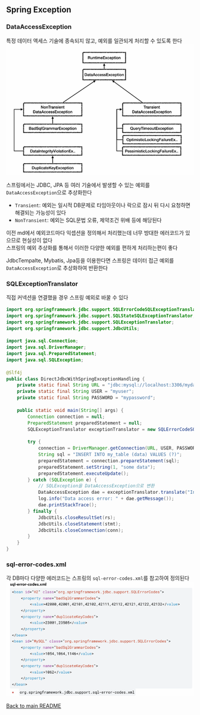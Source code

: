 ## Spring Exception

### DataAccessException
특정 데이터 액세스 기술에 종속되지 않고, 예외를 일관되게 처리할 수 있도록 한다
![img_9.png](img_9.png)

스프링에서는 JDBC, JPA 등 여러 기술에서 발생할 수 있는 예외를 `DataAccessException`으로 추상화한다<br>
- `Transient`: 예외는 일시적 DB문제로 타임아웃이나 락으로 잠시 뒤 다시 요청하면 해결되는 가능성이 있다<br>
- `NonTransient`: 예외는 SQL문법 오류, 제약조건 위배 등에 해당된다<br>

이전 md에서 예외코드마다 익셉션을 정의해서 처리했는데 너무 방대한 에러코드가 있으므로 현실성이 없다<br>
스프링의 예외 추상화를 통해서 이러한 다양한 예외를 편하게 처리하는편이 좋다<br>

JdbcTempalte, Mybatis, Jpa등을 이용한다면 스프링은 데이터 접근 예외를 `DataAccessException`로 추상화하여 반환한다

### SQLExceptionTranslator
직접 커넥션을 연결했을 경우 스프링 예외로 바꿀 수 있다
```java
import org.springframework.jdbc.support.SQLErrorCodeSQLExceptionTranslator;
import org.springframework.jdbc.support.SQLStateSQLExceptionTranslator;
import org.springframework.jdbc.support.SQLExceptionTranslator;
import org.springframework.jdbc.support.JdbcUtils;

import java.sql.Connection;
import java.sql.DriverManager;
import java.sql.PreparedStatement;
import java.sql.SQLException;

@Slf4j
public class DirectJdbcWithSpringExceptionHandling {
    private static final String URL = "jdbc:mysql://localhost:3306/mydatabase";
    private static final String USER = "myuser";
    private static final String PASSWORD = "mypassword";

    public static void main(String[] args) {
        Connection connection = null;
        PreparedStatement preparedStatement = null;
        SQLExceptionTranslator exceptionTranslator = new SQLErrorCodeSQLExceptionTranslator("mysql");

        try {
            connection = DriverManager.getConnection(URL, USER, PASSWORD);
            String sql = "INSERT INTO my_table (data) VALUES (?)";
            preparedStatement = connection.prepareStatement(sql);
            preparedStatement.setString(1, "some data");
            preparedStatement.executeUpdate();
        } catch (SQLException e) {
            // SQLException을 DataAccessException으로 변환
            DataAccessException dae = exceptionTranslator.translate("Insert", sql , e);
            log.info("Data access error: " + dae.getMessage());
            dae.printStackTrace();
        } finally {
            JdbcUtils.closeResultSet(rs);
            JdbcUtils.closeStatement(stmt);
            JdbcUtils.closeConnection(conn);
        }
    }
}
```
### sql-error-codes.xml
각 DB마다 다양한 에러코드는 스프링의 `sql-error-codes.xml`를 참고하여 정의된다
![img_10.png](img_10.png)

[Back to main README](../README.md)